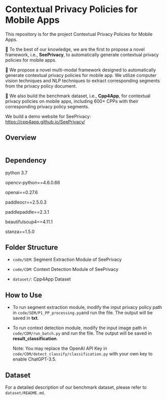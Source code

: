 # Contextual Privacy Policies for Mobile Apps

This repository is for the project Contextual Privacy Policies for Mobile Apps.  

🚀 To the best of our knowledge, we are the first to propose a novel framework, i.e., **SeePrivacy**, to automatically generate contextual privacy policies for mobile apps.

🥳 We propose a novel multi-modal framework designed to automatically generate contextual privacy policies for mobile app. We utilize computer vision techniques and NLP techniques to extract corresponding segments from the privacy policy document.

👏 We also build the benchmark dataset, i.e., **Cpp4App**, for contextual privacy policies on mobile apps, including 600+ CPPs with their corresponding privacy policy segments.  

We build a demo website for SeePrivacy: https://cpp4app.github.io/SeePrivacy/

## Overview

<img title="" src="file:///C:/ANU/2022 s2/honours project/github_new/Cpp4App/overview_img/overview.jpg" alt="" data-align="center">

## Dependency

python 3.7

opencv-python==4.6.0.66

openai==0.27.6

paddleocr==2.5.0.3

paddlepaddle==2.3.1

beautifulsoup4==4.11.1

stanza==1.5.0

## Folder Structure

- `code/SEM`: Segment Extraction Module of SeePrivacy

- `code/CDM`: Context Detection Module of SeePrivacy

- `dataset/`: Cpp4App Dataset

## How to Use

- To run segment extraction module, modify the input privacy policy path in `code/SEM/P1_PP_processing.py`and run the file. The output will be saved in **txt**.

- To run context detection module, modify the input image path in `code/CDM/run_batch.py` and run the file. The output will be saved in **result_classification**.
  
  Note: You may replace the OpenAI API Key in `code/CDM/detect_classify/classification.py` with your own key to enable ChatGPT-3.5.

<!--
**Cpp4App/Cpp4App** is a ✨ _special_ ✨ repository because its `README.md` (this file) appears on your GitHub profile.

Here are some ideas to get you started:

- 🔭 I’m currently working on ...
- 🌱 I’m currently learning ...
- 👯 I’m looking to collaborate on ...
- 🤔 I’m looking for help with ...
- 💬 Ask me about ...
- 📫 How to reach me: ...
- 😄 Pronouns: ...
- ⚡ Fun fact: ...
-->

## Dataset

For a detailed description of our benchmark dataset, please refer to `dataset/README.md`.
